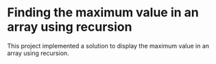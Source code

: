 # Finding the maximum value in an array using recursion
This project implemented a solution to display the maximum value in an array using recursion.
